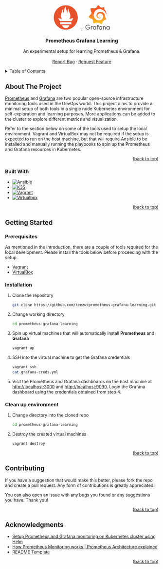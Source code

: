 <a name="readme-top"></a>

<!-- PROJECT LOGO -->
<br />
<div align="center">
  <a href="https://github.com/keezw/prometheus-grafana-learning">
    <img src="docs/assets/prometheus-logo.png" alt="Logo" width="80" height="80" style="margin: 0px 10px">
    <img src="docs/assets/grafana-logo.png" alt="Logo" width="80" height="80" style="margin: 0px 10px">
  </a>

<h3 align="center">Prometheus Grafana Learning</h3>

  <p align="center">
    An experimental setup for learning Prometheus & Grafana.
    <br />
    <br />
    <a href="https://github.com/keezw/prometheus-grafana-learning/issues">Report Bug</a>
    ·
    <a href="https://github.com/keezw/prometheus-grafana-learning/issues">Request Feature</a>
  </p>
</div>

<!-- TABLE OF CONTENTS -->
<details>
  <summary>Table of Contents</summary>
  <ol>
    <li>
      <a href="#about-the-project">About The Project</a>
      <ul>
        <li><a href="#built-with">Built With</a></li>
      </ul>
    </li>
    <li>
      <a href="#getting-started">Getting Started</a>
      <ul>
        <li><a href="#prerequisites">Prerequisites</a></li>
        <li><a href="#installation">Installation</a></li>
      </ul>
    </li>
    <li><a href="#contributing">Contributing</a></li>
    <li><a href="#acknowledgments">Acknowledgments</a></li>
  </ol>
</details>

<!-- ABOUT THE PROJECT -->
## About The Project

[Prometheus][Prometheus-url] and [Grafana][Grafana-url] are two popular open-source infrastructure monitoring tools used in the DevOps world. This project aims to provide a minimal setup of both tools in a single node Kubernetes environment for self-exploration and learning purposes. More applications can be added to the cluster to explore different metrics and visualization.

Refer to the section below on some of the tools used to setup the local environment. Vagrant and VirtualBox may not be required if the setup is expected to run on the host machine, but that will require Ansible to be installed and manually running the playbooks to spin up the Prometheus and Grafana resources in Kubernetes.

<p align="right">(<a href="#readme-top">back to top</a>)</p>

### Built With

* [![Ansible][Ansible-shield]][Ansible-url]
* [![K3S][k3s-shield]][k3s-url]
* [![Vagrant][Vagrant-shield]][Vagrant-url]
* [![Virtualbox][VirtualBox-shield]][VirtualBox-url]

<p align="right">(<a href="#readme-top">back to top</a>)</p>

<!-- GETTING STARTED -->
## Getting Started

### Prerequisites

As mentioned in the introduction, there are a couple of tools required for the local development. Please install the tools below before proceeding with the setup.

* [Vagrant](https://developer.hashicorp.com/vagrant/downloads?product_intent=vagrant)
* [VirtualBox](https://www.virtualbox.org/wiki/Downloads)

### Installation

1. Clone the repository

    ```sh
    git clone https://github.com/keezw/prometheus-grafana-learning.git
    ```

2. Change working directory

    ```sh
    cd prometheus-grafana-learning
    ```

3. Spin up virtual machines that will automatically install **Prometheus** and **Grafana**

    ```sh
    vagrant up
    ```

4. SSH into the virtual machine to get the Grafana credentials

    ```sh
    vagrant ssh
    cat grafana-creds.yml
    ```

5. Visit the Prometheus and Grafana dashboards on the host machine at [http://localhost:3000](http://localhost:3000) and [http://localhost:9090](http://localhost:9090). Login the Grafana dashboard using the credentials obtained from step 4.

### Clean up environment

1. Change directory into the cloned repo

    ```sh
    cd prometheus-grafana-learning
    ```

2. Destroy the created virtual machines

    ```sh
    vagrant destroy
    ```

<p align="right">(<a href="#readme-top">back to top</a>)</p>

<!-- CONTRIBUTING -->
## Contributing

If you have a suggestion that would make this better, please fork the repo and create a pull request. Any form of contributions is greatly appreciated!

You can also open an issue with any bugs you found or any suggestions you have. Thank you!

<p align="right">(<a href="#readme-top">back to top</a>)</p>

<!-- ACKNOWLEDGMENTS -->
## Acknowledgments

* [Setup Prometheus and Grafana monitoring on Kubernetes cluster using Helm](https://medium.com/globant/setup-prometheus-and-grafana-monitoring-on-kubernetes-cluster-using-helm-3484efd85891)
* [How Prometheus Monitoring works | Prometheus Architecture explained](https://youtu.be/h4Sl21AKiDg)
* [README Template](https://github.com/othneildrew/Best-README-Template)

<p align="right">(<a href="#readme-top">back to top</a>)</p>

<!-- MARKDOWN LINKS & IMAGES -->
<!-- https://www.markdownguide.org/basic-syntax/#reference-style-links -->
[Ansible-url]: https://www.ansible.com
[Ansible-shield]: https://img.shields.io/badge/ansible-%231A1918.svg?style=for-the-badge&logo=ansible&logoColor=white
[Grafana-url]: https://grafana.com
[k3s-url]: https://k3s.io
[k3s-shield]: https://camo.githubusercontent.com/7a7019489657c3e4397c997553bef15e15278811ea15146d15ea068cbbb8d950/68747470733a2f2f696d672e736869656c64732e696f2f7374617469632f76313f7374796c653d666f722d7468652d6261646765266d6573736167653d4b337326636f6c6f723d323232323232266c6f676f3d4b3373266c6f676f436f6c6f723d464643363143266c6162656c3d
[Prometheus-url]: https://prometheus.io
[Vagrant-shield]: https://camo.githubusercontent.com/bc72497405983d79f53f7727b62b5e1ef0d4019be97cce74c16225a0b67839f0/68747470733a2f2f696d672e736869656c64732e696f2f7374617469632f76313f7374796c653d666f722d7468652d6261646765266d6573736167653d56616772616e7426636f6c6f723d313836384632266c6f676f3d56616772616e74266c6f676f436f6c6f723d464646464646266c6162656c3d
[Vagrant-url]: https://www.vagrantup.com
[VirtualBox-shield]: https://camo.githubusercontent.com/2ffb5a9c4fe0e6147beea0e3a8e2e5688891c16184019fb7b9b4579b77600b0c/68747470733a2f2f696d672e736869656c64732e696f2f7374617469632f76313f7374796c653d666f722d7468652d6261646765266d6573736167653d5669727475616c426f7826636f6c6f723d313833413631266c6f676f3d5669727475616c426f78266c6f676f436f6c6f723d464646464646266c6162656c3d
[VirtualBox-url]: https://www.virtualbox.org
